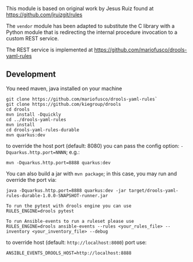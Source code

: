 This module is based on original work by Jesus Ruiz
found at https://github.com/jruizgit/rules

The `vendor` module has been adapted to substitute the
C library with a Python module that is redirecting
the internal procedure invocation to a custom REST service.

The REST service is implemented at https://github.com/mariofusco/drools-yaml-rules

## Development

You need maven, java installed on your machine

```
git clone https://github.com/mariofusco/drools-yaml-rules`
git clone https://github.com/kiegroup/drools
cd drools
mvn install -Dquickly
cd ../drools-yaml-rules
mvn install
cd drools-yaml-rules-durable
mvn quarkus:dev
```

to override the host port (default: 8080) you can pass
the config option: `-Dquarkus.http.port=NNNN`; e.g.:

```
mvn -Dquarkus.http.port=8888 quarkus:dev
```

You can also build a jar with `mvn package`; in this case,
you may run and override the port via:

```
java -Dquarkus.http.port=8888 quarkus:dev -jar target/drools-yaml-rules-durable-1.0.0-SNAPSHOT-runner.jar
```

```
To run the pytest with drools engine you can use
RULES_ENGINE=drools pytest

To run Ansible-events to run a ruleset please use
RULES_ENGINE=drools ansible-events --rules <your_rules_file> --inventory <your_inventory_file> --debug
```

to override host (default: `http://localhost:8080`) port use:

```
ANSIBLE_EVENTS_DROOLS_HOST=http://localhost:8888
```
